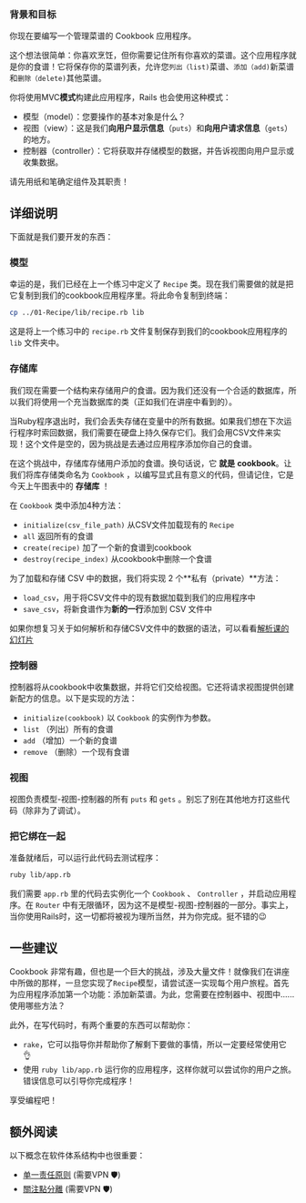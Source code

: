 ### 背景和目标

你现在要编写一个管理菜谱的 Cookbook 应用程序。

这个想法很简单：你喜欢烹饪，但你需要记住所有你喜欢的菜谱。这个应用程序就是你的食谱！它将保存你的菜谱列表，允许您`列出（list)`菜谱、`添加（add)`新菜谱和`删除（delete)`其他菜谱。

你将使用MVC**模式**构建此应用程序，Rails 也会使用这种模式：
- 模型（model）：您要操作的基本对象是什么？
- 视图（view）：这是我们**向用户显示信息**（`puts`）和**向用户请求信息**（`gets`）的地方。
- 控制器（controller）：它将获取并存储模型的数据，并告诉视图向用户显示或收集数据。

请先用纸和笔确定组件及其职责！

## 详细说明

下面就是我们要开发的东西：

### 模型

幸运的是，我们已经在上一个练习中定义了 `Recipe` 类。现在我们需要做的就是把它复制到我们的cookbook应用程序里。将此命令复制到终端：

```bash
cp ../01-Recipe/lib/recipe.rb lib
```

这是将上一个练习中的 `recipe.rb` 文件复制保存到我们的cookbook应用程序的 `lib` 文件夹中。

### 存储库

我们现在需要一个结构来存储用户的食谱。因为我们还没有一个合适的数据库，所以我们将使用一个充当数据库的类（正如我们在讲座中看到的）。

当Ruby程序退出时，我们会丢失存储在变量中的所有数据。如果我们想在下次运行程序时索回数据，我们需要在硬盘上持久保存它们。我们会用CSV文件来实现！这个文件是空的，因为挑战是去通过应用程序添加你自己的食谱。

在这个挑战中，存储库存储用户添加的食谱。换句话说，它 **就是** **cookbook**。让我们将库存储类命名为 `Cookbook` ，以编写显式且有意义的代码，但请记住，它是今天上午图表中的 **存储库** ！

在 `Cookbook` 类中添加4种方法：
- `initialize(csv_file_path)` 从CSV文件加载现有的 `Recipe`
- `all` 返回所有的食谱
- `create(recipe)` 加了一个新的食谱到cookbook
- `destroy(recipe_index)` 从cookbook中删除一个食谱

为了加载和存储 CSV 中的数据，我们将实现 2 个**私有（private）**方法：
- `load_csv`，用于将CSV文件中的现有数据加载到我们的应用程序中
- `save_csv`，将新食谱作为**新的一行**添加到 CSV 文件中

如果你想复习关于如何解析和存储CSV文件中的数据的语法，可以看看[解析课的幻灯片](https://kitt.lewagon.com/camps/<user.batch_slug>/lectures/content/lectures/ruby/06-parsing-storing-data/index.html?title=Parsing+%26+Storing+Data#/2/3)

### 控制器

控制器将从cookbook中收集数据，并将它们交给视图。它还将请求视图提供创建新配方的信息。以下是实现的方法：
- `initialize(cookbook)` 以 `Cookbook` 的实例作为参数。
- `list` （列出）所有的食谱
- `add` （增加）一个新的食谱
- `remove` （删除）一个现有食谱

### 视图

视图负责模型-视图-控制器的所有 `puts` 和 `gets` 。别忘了别在其他地方打这些代码（除非为了调试）。

### 把它绑在一起

准备就绪后，可以运行此代码去测试程序：

```bash
ruby lib/app.rb
```

我们需要 `app.rb` 里的代码去实例化一个 `Cookbook` 、 `Controller` ，并启动应用程序。在 `Router` 中有无限循环，因为这不是模型-视图-控制器的一部分。事实上，当你使用Rails时，这一切都将被视为理所当然，并为你完成。挺不错的😉

## 一些建议

Cookbook 非常有趣，但也是一个巨大的挑战，涉及大量文件！就像我们在讲座中所做的那样，一旦您实现了`Recipe`模型，请尝试逐一实现每个用户旅程。首先为应用程序添加第一个功能：添加新菜谱。为此，您需要在控制器中、视图中......使用哪些方法？

此外，在写代码时，有两个重要的东西可以帮助你：

- `rake`，它可以指导你并帮助你了解剩下要做的事情，所以一定要经常使用它 👌
- 使用 `ruby lib/app.rb` 运行你的应用程序，这样你就可以尝试你的用户之旅。错误信息可以引导你完成程序！

享受编程吧！

## 额外阅读

以下概念在软件体系结构中也很重要：
- [单一责任原则](http://en.wikipedia.org/wiki/Single_responsibility_principle) (需要VPN 🛡)
- [關注點分離](http://en.wikipedia.org/wiki/Separation_of_concerns) (需要VPN 🛡)
